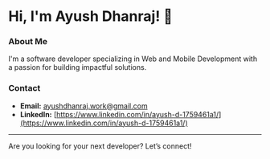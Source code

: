 # Hi, I'm Ayush Dhanraj! 👋

### About Me
I'm a software developer specializing in Web and Mobile Development with a passion for building impactful solutions.

### Contact
- **Email:** ayushdhanraj.work@gmail.com
- **LinkedIn:** [https://www.linkedin.com/in/ayush-d-1759461a1/](https://www.linkedin.com/in/ayush-d-1759461a1/)

---

Are you looking for your next developer? Let’s connect!
